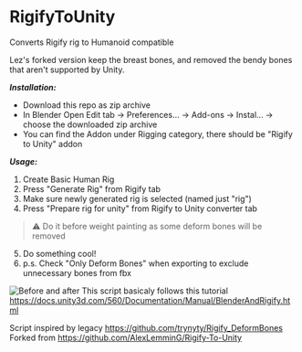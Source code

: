 # RigifyToUnity
Converts Rigify rig to Humanoid compatible

Lez's forked version keep the breast bones, and removed the bendy bones that aren't supported by Unity.

**_Installation:_** 
- Download this repo as zip archive
- In Blender Open Edit tab -> Preferences... -> Add-ons -> Instal... -> choose the downloaded zip archive
- You can find the Addon under Rigging category, there should be "Rigify to Unity" addon

**_Usage:_** 
1) Create Basic Human Rig
2) Press "Generate Rig" from Rigify tab
3) Make sure newly generated rig is selected (named just "rig")
4) Press "Prepare rig for unity" from Rigify to Unity converter tab
> :warning: Do it before weight painting as some deform bones will be removed
5) Do something cool!
6) p.s. Check "Only Deform Bones" when exporting to exclude unnecessary bones from fbx

![Before and after](https://github.com/AlexLemminG/RigifyToUnity/raw/master/HowTo/6%20-%20diff.png)
This script basicaly follows this tutorial  
https://docs.unity3d.com/560/Documentation/Manual/BlenderAndRigify.html

Script inspired by legacy https://github.com/trynyty/Rigify_DeformBones  
Forked from https://github.com/AlexLemminG/Rigify-To-Unity
